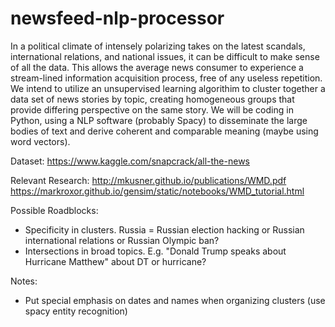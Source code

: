# newsfeed-nlp-processor
In a political climate of intensely polarizing takes on the latest scandals, international relations, and national issues, it can be difficult to make sense of all the data. 
This allows the average news consumer to experience a stream-lined information acquisition process, free of any useless repetition.
We intend to utilize an unsupervised learning algorithim to cluster together a data set of news stories by topic, creating homogeneous groups that provide differing perspective on the same story.
We will be coding in Python, using a NLP software (probably Spacy) to disseminate the large bodies of text and derive coherent and comparable meaning (maybe using word vectors). 


Dataset: https://www.kaggle.com/snapcrack/all-the-news

Relevant Research: http://mkusner.github.io/publications/WMD.pdf
https://markroxor.github.io/gensim/static/notebooks/WMD_tutorial.html

Possible Roadblocks:
* Specificity in clusters. Russia = Russian election hacking or Russian international relations or Russian Olympic ban?
* Intersections in broad topics. E.g. "Donald Trump speaks about Hurricane Matthew" about DT or hurricane?


Notes:
* Put special emphasis on dates and names when organizing clusters (use spacy entity recognition) 



